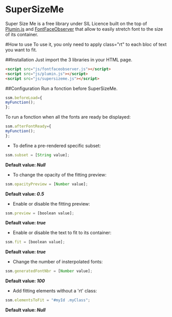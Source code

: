 # SuperSizeMe

Super Size Me is a free library under SIL Licence built on the top of [Plumin.js](https://github.com/byte-foundry/plumin.js) and [FontFaceObserver](https://github.com/bramstein/fontfaceobserver) that allow to easily stretch font to the size of its container.

#How to use
To use it, you only need to apply class="rt" to each bloc of text you want to fit.

##Installation
Just import the 3 libraries in your HTML page.
```html
<script src="js/fontfaceobserver.js"></script>
<script src="js/plumin.js"></script>
<script src="js/supersizeme.js"></script>
```

##Configuration
Run a fonction before SuperSizeMe.
```javascript
ssm.beforeLoad={
myFunction();
};
```

To run a fonction when all the fonts are ready be displayed:
```javascript
ssm.afterFontReady={
myFunction();
};
```

* To define a pre-rendered specific subset:
```javascript
ssm.subset = [String value];
```
**Default value: _Null_**

* To change the opacity of the fitting preview:
```javascript
ssm.opacityPreview = [Number value];
```
**Default value: _0.5_**

* Enable or disable the fitting preview:
```javascript
ssm.preview = [boolean value];
```
**Default value: _true_**

* Enable or disable the text to fit to its container:
```javascript
ssm.fit = [boolean value];
```
**Default value: _true_**

* Change the number of insterpolated fonts:
```javascript
ssm.generatedFontNbr = [Number value];
```
**Default value: _100_**

* Add fitting elements without a 'rt' class:
```javascript
ssm.elementsToFit = "#myId .myClass";
```
**Default value: _Null_**